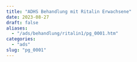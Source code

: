 ```yaml
---
title: "ADHS Behandlung mit Ritalin Erwachsene"
date: 2023-08-27
draft: false
aliases:
  - "/ads/behandlung/ritalin1/pg_0001.htm"
categories:
  - "ads"
slug: "pg_0001"
---
```


